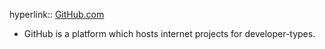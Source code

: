 hyperlink:: [GitHub.com](https://github.com)

- GitHub is a platform which hosts internet projects for developer-types.